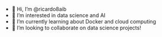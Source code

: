 - 👋 Hi, I’m @ricardo8aib
- 👀 I’m interested in data science and AI
- 🌱 I’m currently learning about Docker and cloud computing
- 💞️ I’m looking to collaborate on data science projects!

